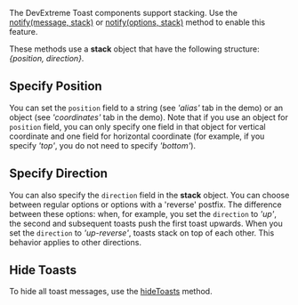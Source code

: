 The DevExtreme Toast components support stacking. Use the [notify(message, stack)]() or [notify(options, stack)]() method to enable this feature.

These methods use a **stack** object that have the following structure: *{position, direction}*.

## Specify Position

You can set the `position` field to a string (see *'alias'* tab in the demo) or an object (see *'coordinates'* tab in the demo). Note that if you use an object for `position` field, you can only specify one field in that object for vertical coordinate and one field for horizontal coordinate (for example, if you specify *'top'*, you do not need to specify *'bottom'*).

## Specify Direction

You can also specify the `direction` field in the **stack** object. You can choose between regular options or options with a 'reverse' postfix. The difference between these options: when, for example, you set the `direction` to *'up'*, the second and subsequent toasts push the first toast upwards. When you set the `direction` to *'up-reverse'*, toasts stack on top of each other. This behavior applies to other directions.

## Hide Toasts

To hide all toast messages, use the [hideToasts]() method.